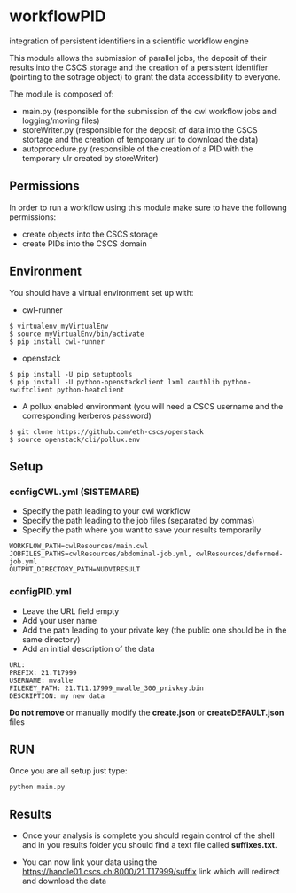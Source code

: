 # workflowPID
integration of persistent identifiers in a scientific workflow engine


This module allows the submission of parallel jobs, the deposit of their results into the CSCS storage and the creation of a persistent identifier (pointing to the sotrage object) to grant the data accessibility to everyone.


The module is composed of:
* main.py (responsible for the submission of the cwl workflow jobs and logging/moving files)
* storeWriter.py (responsible for the deposit of data into the CSCS stortage and the creation of temporary url to download the data)
* autoprocedure.py (responsible of the creation of a PID with the temporary ulr created by storeWriter)

## Permissions

In order to run a workflow using this module make sure to have the followng permissions:
* create objects into the CSCS storage
* create PIDs into the CSCS domain

## Environment

You should have a virtual environment set up with:
* cwl-runner
```
$ virtualenv myVirtualEnv
$ source myVirtualEnv/bin/activate
$ pip install cwl-runner 
```

* openstack
```
$ pip install -U pip setuptools
$ pip install -U python-openstackclient lxml oauthlib python-swiftclient python-heatclient
```


* A pollux enabled environment (you will need a CSCS username and the corresponding kerberos password)

```
$ git clone https://github.com/eth-cscs/openstack
$ source openstack/cli/pollux.env
```

## Setup

### configCWL.yml (SISTEMARE)

* Specify the path leading to your cwl workflow
* Specify the path leading to the job files (separated by commas)
* Specify the path where you want to save your results temporarily
```
WORKFLOW_PATH=cwlResources/main.cwl
JOBFILES_PATHS=cwlResources/abdominal-job.yml, cwlResources/deformed-job.yml
OUTPUT_DIRECTORY_PATH=NUOVIRESULT
```

### configPID.yml 

* Leave the URL field empty
* Add your user name
* Add the path leading to your private key (the public one should be in the same directory)
* Add an initial description of the data

```
URL:
PREFIX: 21.T17999
USERNAME: mvalle
FILEKEY_PATH: 21.T11.17999_mvalle_300_privkey.bin 
DESCRIPTION: my new data
```
**Do not remove** or manually modify the **create.json** or **createDEFAULT.json** files

## RUN

Once you are all setup just type:

```
python main.py
```

## Results

* Once your analysis is complete you should regain control of the shell and in you results folder you should find a text file called **suffixes.txt**.

* You can now link your data using the https://handle01.cscs.ch:8000/21.T17999/suffix link which will redirect and download the data


